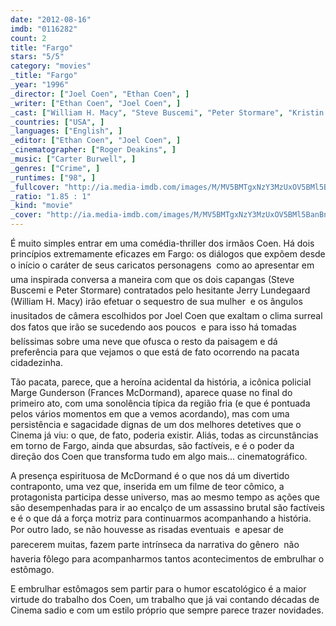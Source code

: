 ```yaml
---
date: "2012-08-16"
imdb: "0116282"
count: 2
title: "Fargo"
stars: "5/5"
category: "movies"
_title: "Fargo"
_year: "1996"
_director: ["Joel Coen", "Ethan Coen", ]
_writer: ["Ethan Coen", "Joel Coen", ]
_cast: ["William H. Macy", "Steve Buscemi", "Peter Stormare", "Kristin Rudrüd", "Harve Presnell", "Tony Denman", "Gary Houston", "Sally Wingert", "Kurt Schweickhardt", ]
_countries: ["USA", ]
_languages: ["English", ]
_editor: ["Ethan Coen", "Joel Coen", ]
_cinematographer: ["Roger Deakins", ]
_music: ["Carter Burwell", ]
_genres: ["Crime", ]
_runtimes: ["98", ]
_fullcover: "http://ia.media-imdb.com/images/M/MV5BMTgxNzY3MzUxOV5BMl5BanBnXkFtZTcwMDA0NjMyNA@@.jpg"
_ratio: "1.85 : 1"
_kind: "movie"
_cover: "http://ia.media-imdb.com/images/M/MV5BMTgxNzY3MzUxOV5BMl5BanBnXkFtZTcwMDA0NjMyNA@@._V1._SX93_SY140_.jpg"
---
```

É muito simples entrar em uma comédia-thriller dos irmãos Coen. Há dois princípios extremamente eficazes em Fargo: os diálogos que expõem desde o início o caráter de seus caricatos personagens  como ao apresentar em uma inspirada conversa a maneira com que os dois capangas (Steve Buscemi e Peter Stormare) contratados pelo hesitante Jerry Lundegaard (William H. Macy) irão efetuar o sequestro de sua mulher  e os ângulos inusitados de câmera escolhidos por Joel Coen que exaltam o clima surreal dos fatos que irão se sucedendo aos poucos  e para isso há tomadas belíssimas sobre uma neve que ofusca o resto da paisagem e dá preferência para que vejamos o que está de fato ocorrendo na pacata cidadezinha.

Tão pacata, parece, que a heroína acidental da história, a icônica policial Marge Gunderson (Frances McDormand), aparece quase no final do primeiro ato, com uma sonolência típica da região fria (e que é pontuada pelos vários momentos em que a vemos acordando), mas com uma persistência e sagacidade dignas de um dos melhores detetives que o Cinema já viu: o que, de fato, poderia existir. Aliás, todas as circunstâncias em torno de Fargo, ainda que absurdas, são factíveis, e é o poder da direção dos Coen que transforma tudo em algo mais... cinematográfico.

A presença espirituosa de McDormand é o que nos dá um divertido contraponto, uma vez que, inserida em um filme de teor cômico, a protagonista participa desse universo, mas ao mesmo tempo as ações que são desempenhadas para ir ao encalço de um assassino brutal são factíveis e é o que dá a força motriz para continuarmos acompanhando a história. Por outro lado, se não houvesse as risadas eventuais  e apesar de parecerem muitas, fazem parte intrínseca da narrativa do gênero  não haveria fôlego para acompanharmos tantos acontecimentos de embrulhar o estômago.

E embrulhar estômagos sem partir para o humor escatológico é a maior virtude do trabalho dos Coen, um trabalho que já vai contando décadas de Cinema sadio e com um estilo próprio que sempre parece trazer novidades.
